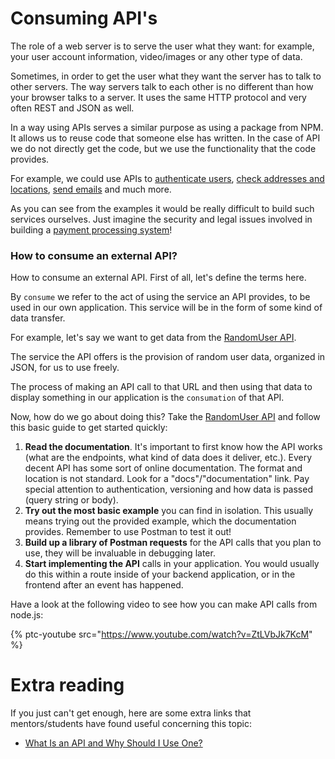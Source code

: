# Consuming API's

The role of a web server is to serve the user what they want: for example, your user account information, video/images or any other type of data.

Sometimes, in order to get the user what they want the server has to talk to other servers. The way servers talk to each other is no different than how your browser talks to a server. It uses the same HTTP protocol and very often REST and JSON as well.

In a way using APIs serves a similar purpose as using a package from NPM. It allows us to reuse code that someone else has written. In the case of API we do not directly get the code, but we use the functionality that the code provides.

For example, we could use APIs to [authenticate users](https://developers.facebook.com/docs/facebook-login/), [check addresses and locations](https://locationiq.com/#demo), [send emails](https://sendgrid.com/docs/for-developers/sending-email/api-getting-started/) and much more.

As you can see from the examples it would be really difficult to build such services ourselves. Just imagine the security and legal issues involved in building a [payment processing system](https://stripe.com/docs/api)!

### How to consume an external API?

How to consume an external API. First of all, let's define the terms here.

By `consume` we refer to the act of using the service an API provides, to be used in our own application. This service will be in the form of some kind of data transfer.

For example, let's say we want to get data from the [RandomUser API](https://randomuser.me/api/).

The service the API offers is the provision of random user data, organized in JSON, for us to use freely.

The process of making an API call to that URL and then using that data to display something in our application is the `consumation` of that API.

Now, how do we go about doing this? Take the [RandomUser API](https://randomuser.me/api/) and follow this basic guide to get started quickly:

1. **Read the documentation**. It's important to first know how the API works (what are the endpoints, what kind of data does it deliver, etc.). Every decent API has some sort of online documentation. The format and location is not standard. Look for a "docs"/"documentation" link. Pay special attention to authentication, versioning and how data is passed (query string or body).
2. **Try out the most basic example** you can find in isolation. This usually means trying out the provided example, which the documentation provides. Remember to use Postman to test it out!
3. **Build up a library of Postman requests** for the API calls that you plan to use, they will be invaluable in debugging later.
4. **Start implementing the API** calls in your application. You would usually do this within a route inside of your backend application, or in the frontend after an event has happened.

Have a look at the following video to see how you can make API calls from node.js:

{% ptc-youtube src="https://www.youtube.com/watch?v=ZtLVbJk7KcM" %}

# Extra reading
If you just can't get enough, here are some extra links that mentors/students have found useful concerning this topic:

- [What Is an API and Why Should I Use One?](https://medium.com/@TebbaVonMathenstien/what-is-an-api-and-why-should-i-use-one-863c3365726b)

